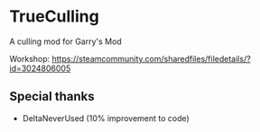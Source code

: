 # TrueCulling
A culling mod for Garry's Mod

Workshop: https://steamcommunity.com/sharedfiles/filedetails/?id=3024806005

## Special thanks

- DeltaNeverUsed (10% improvement to code)

